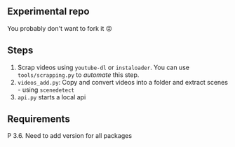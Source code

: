 ## Experimental repo

You probably don't want to fork it :stuck_out_tongue_winking_eye:

## Steps

1) Scrap videos using `youtube-dl` or `instaloader`. You can use `tools/scrapping.py` to _automate_ this step.
2) `videos_add.py`: Copy and convert videos into a folder and extract scenes - using `scenedetect`
3) `api.py` starts a local api

## Requirements
P 3.6. Need to add version for all packages
